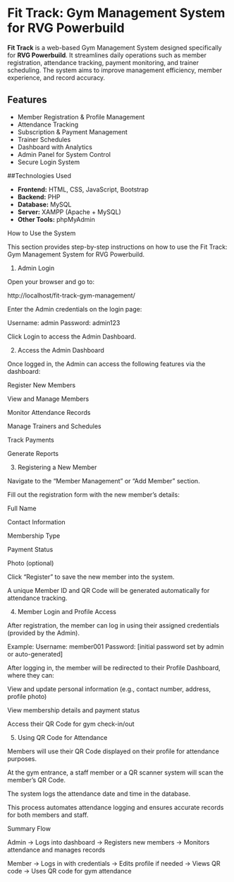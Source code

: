# Fit Track: Gym Management System for RVG Powerbuild

**Fit Track** is a web-based Gym Management System designed specifically for **RVG Powerbuild**. It streamlines daily operations such as member registration, attendance tracking, payment monitoring, and trainer scheduling. The system aims to improve management efficiency, member experience, and record accuracy.

## Features

- Member Registration & Profile Management
- Attendance Tracking
- Subscription & Payment Management
- Trainer Schedules
- Dashboard with Analytics
- Admin Panel for System Control
- Secure Login System

##Technologies Used

- **Frontend:** HTML, CSS, JavaScript, Bootstrap
- **Backend:** PHP
- **Database:** MySQL
- **Server:** XAMPP (Apache + MySQL)
- **Other Tools:** phpMyAdmin

How to Use the System

This section provides step-by-step instructions on how to use the Fit Track: Gym Management System for RVG Powerbuild.

 1. Admin Login

Open your browser and go to:

http://localhost/fit-track-gym-management/


Enter the Admin credentials on the login page:

Username: admin
Password: admin123


Click Login to access the Admin Dashboard.

 2. Access the Admin Dashboard

Once logged in, the Admin can access the following features via the dashboard:

Register New Members

View and Manage Members

Monitor Attendance Records

Manage Trainers and Schedules

Track Payments

Generate Reports

3. Registering a New Member

Navigate to the “Member Management” or “Add Member” section.

Fill out the registration form with the new member’s details:

Full Name

Contact Information

Membership Type

Payment Status

Photo (optional)

Click “Register” to save the new member into the system.

A unique Member ID and QR Code will be generated automatically for attendance tracking.

 4. Member Login and Profile Access

After registration, the member can log in using their assigned credentials (provided by the Admin).

Example:
Username: member001
Password: [initial password set by admin or auto-generated]


After logging in, the member will be redirected to their Profile Dashboard, where they can:

View and update personal information (e.g., contact number, address, profile photo)

View membership details and payment status

Access their QR Code for gym check-in/out

5. Using QR Code for Attendance

Members will use their QR Code displayed on their profile for attendance purposes.

At the gym entrance, a staff member or a QR scanner system will scan the member’s QR Code.

The system logs the attendance date and time in the database.

 This process automates attendance logging and ensures accurate records for both members and staff.

 Summary Flow

Admin
→ Logs into dashboard
→ Registers new members
→ Monitors attendance and manages records



Member
→ Logs in with credentials
→ Edits profile if needed
→ Views QR code
→ Uses QR code for gym attendance
